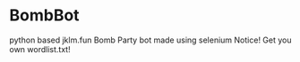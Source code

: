 # BombBot
python based jklm.fun Bomb Party bot made using selenium
Notice! Get you own wordlist.txt! 
